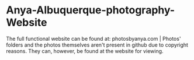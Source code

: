 # Anya-Albuquerque-photography-Website

The full functional website can be found at: photosbyanya.com |
Photos' folders and the photos themselves aren't present in github due to copyright reasons. They can, however, be found at the website for viewing.
